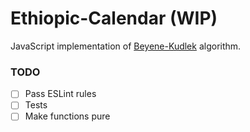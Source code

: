 # Ethiopic-Calendar (WIP)

JavaScript implementation of [Beyene-Kudlek](http://geez.org/Calendars/) algorithm.

### TODO
- [ ] Pass ESLint rules
- [ ] Tests
- [ ] Make functions pure
